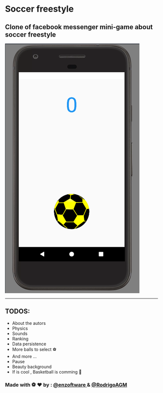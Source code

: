 # Soccer freestyle
Clone of facebook messenger mini-game about soccer freestyle
---

<img src = "art/screen.png" />

---

## TODOS:
- About the autors
- Physics 
- Sounds
- Ranking
- Data persistence
- More balls to select :soccer:
- And more ...
- Pause
- Beauty background
- If is cool , Basketball is comming :basketball:

### Made with :soccer: :heart: by : <a href = "https://github.com/enzoftware"> @enzoftware </a> & <a href = "https://github.com/RodrigoAGM">@RodrigoAGM </a>
